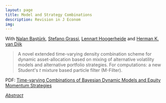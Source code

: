 ```yaml
---
layout: page
title: Model and Strategy Combinations
description: Revision in J Econom
img:  
---
```


<script type="text/javascript">
 function showhide(id) {
    var e = document.getElementById(id);
    e.style.display = (e.style.display == 'block') ? 'none' : 'block';
 }
</script> 


With [Nalan Baştürk](https://www.maastrichtuniversity.nl/n.basturk), [Stefano Grassi](https://sites.google.com/view/stefanograssi), [Lennart Hoogerheide](https://research.vu.nl/en/persons/lennart-hoogerheide) and [Herman K. van Dijk](https://personal.eur.nl/hkvandijk/)  

> A novel extended time-varying density combination scheme for dynamic asset-allocation based on  mixing of alternative volatility models and alternative portfolio strategies. For computations: a new Student's _t_ mixture based particle filter (M-Filter).


<i class="fa fa-download fa-ld" aria-hidden="true"></i> PDF: <a class="page-link" href="{{ '/research/Basturk, Borowska, Grassi, Hoogerheide, van Dijk - Time-varying Combinations of Bayesian Dynamic Models and Equity Momentum Strategies.pdf' | prepend: site.baseurl | prepend: site.url }}">Time-varying Combinations of Bayesian Dynamic Models and Equity Momentum Strategies</a> 


<i class="fa fa-sticky-note" aria-hidden="true"></i> <a href="javascript:showhide('baysm')">_Abstract_</a>
<div id="baysm" style="display:none;">
<p>  <div style="font-size:0.85em; text-align: justify;"> A novel dynamic asset-allocation approach is proposed where portfolios as well as portfolio strategies are updated at every decision period based on their past performance. A general class of models is specified, combining a dynamic factor model and a vector autoregressive model, where we also allow for stochastic volatility. A Bayesian strategy combination is introduced to combine two model-based strategies, a model momentum strategy based on fitted returns and a residual momentum strategy. This extends the mixture of experts analysis by allowing the strategy weights to be interdependent, time-dependent and incomplete. The presented estimation approach, originating from the forecast combination literature, relies on the implied state space structure of the joint model for the time series and strategy weights. Given the complexity of the resulting non-linear and non-Gaussian structure a novel and efficient particle filter is introduced, based on mixtures of Student's t distributions. Using US industry portfolio returns over almost a century of monthly data, our empirical results indicate that time-varying combinations of flexible models from our developed class with two momentum strategies outperform competing models in terms of mean returns and Sharpe ratios, as well as reduced volatility and the largest loss. The latter result demonstrates the usefulness of the proposed methodology from risk management perspective.
</div> </p>
</div>
